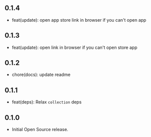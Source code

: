 ## 0.1.4

- feat(update): open app store link in browser if you can't open app

## 0.1.3

- feat(update): open link in browser if you can't open store app

## 0.1.2

- chore(docs): update readme

## 0.1.1

- feat(deps): Relax `collection` deps

## 0.1.0

- Initial Open Source release.
